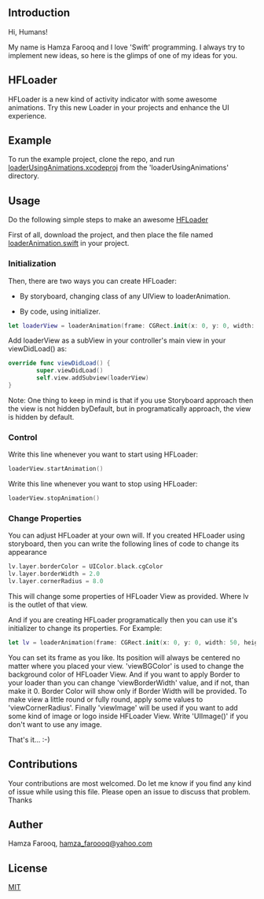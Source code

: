 ## Introduction

Hi, Humans!

My name is Hamza Farooq and I love 'Swift' programming. I always try to implement new ideas, so here is the glimps of one of my ideas for you.

## HFLoader

HFLoader is a new kind of activity indicator with some awesome animations. Try this new Loader in your projects and enhance the UI experience.

## Example

To run the example project, clone the repo, and run [loaderUsingAnimations.xcodeproj](https://github.com/hamza-faroooq/HFLoader/tree/master/loaderUsingAnimations/loaderUsingAnimations.xcodeproj) from the 'loaderUsingAnimations' directory.

## Usage

Do the following simple steps to make an awesome [HFLoader](https://github.com/hamza-faroooq/HFLoader)

First of all, download the project, and then place the file named [loaderAnimation.swift](https://github.com/hamza-faroooq/HFLoader/blob/master/loaderUsingAnimations/loaderUsingAnimations/customClasses/loaderAnimation.swift) in your project. 

### Initialization


Then, there are two ways you can create HFLoader:

* By storyboard, changing class of any UIView to loaderAnimation.

* By code, using initializer.

```swift
let loaderView = loaderAnimation(frame: CGRect.init(x: 0, y: 0, width: 50, height: 50), viewBGColor: .clear, viewBorderWidth: 2, viewBorderColor: UIColor.orange, viewCornerRadius: 5, viewImage: #imageLiteral(resourceName: "Icon-App-60x60"))
```

Add loaderView as a subView in your controller's main view in your viewDidLoad() as:

```swift
override func viewDidLoad() {
        super.viewDidLoad()
        self.view.addSubview(loaderView)
}
```
Note: One thing to keep in mind is that if you use Storyboard approach then the view is not hidden byDefault, but in programatically approach, the view is hidden by default.

### Control
Write this line whenever you want to start using HFLoader:

```swift
loaderView.startAnimation()
```

Write this line whenever you want to stop using HFLoader:

```swift
loaderView.stopAnimation()
```

### Change Properties

You can adjust HFLoader at your own will. If you created HFLoader using storyboard, then you can write the following lines of code to change its appearance

```swift
lv.layer.borderColor = UIColor.black.cgColor
lv.layer.borderWidth = 2.0
lv.layer.cornerRadius = 8.0
```

This will change some properties of HFLoader View as provided. Where lv is the outlet of that view.

And if you are creating HFLoader programatically then you can use it's initializer to change its properties. For Example:

```swift
let lv = loaderAnimation(frame: CGRect.init(x: 0, y: 0, width: 50, height: 50), viewBGColor: .clear, viewBorderWidth: 2, viewBorderColor: UIColor.orange, viewCornerRadius: 5, viewImage: #imageLiteral(resourceName: "Icon-App-60x60"))
```

You can set its frame as you like. Its position will always be centered no matter where you placed your view. 'viewBGColor' is used to change the background color of HFLoader View. And if you want to apply Border to your loader than you can change 'viewBorderWidth' value, and if not, than make it 0. Border Color will show only if Border Width will be provided. To make view a little round or fully round, apply some values to 'viewCornerRadius'. Finally 'viewImage' will be used if you want to add some kind of image or logo inside HFLoader View. Write 'UIImage()' if you don't want to use any image.

That's it... :-)

## Contributions

Your contributions are most welcomed. Do let me know if you find any kind of issue while using this file. Please open an issue to discuss that problem. Thanks

## Auther

Hamza Farooq, hamza_faroooq@yahoo.com

## License

[MIT](https://github.com/hamza-faroooq/HFLoader/blob/master/LICENSE)
